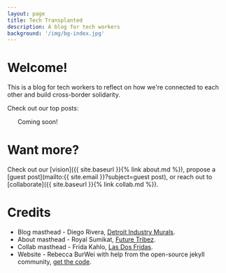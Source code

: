 ```yaml
---
layout: page
title: Tech Transplanted
description: A blog for tech workers
background: '/img/bg-index.jpg'
---
```


# Welcome! 

This is a blog for tech workers to reflect on how we're connected to each other and build cross-border solidarity. 

Check out our top posts:

&nbsp;&nbsp;&nbsp;&nbsp;&nbsp;&nbsp;Coming soon!


# Want more? 
Check out our [vision]({{ site.baseurl }}{% link about.md %}), propose a [guest post](mailto:{{ site.email }}?subject=guest post), or reach out to [collaborate]({{ site.baseurl }}{% link collab.md %}).

# Credits
* Blog masthead - Diego Rivera, <ins>[Detroit Industry Murals](https://en.wikipedia.org/wiki/Detroit_Industry_Murals)</ins>.
* About masthead - Royal Sumikat, <ins>[Future Tribez](https://alternateroyality.com/portfolio/murals/)</ins>.
* Collab masthead - Frida Kahlo, <ins>[Las Dos Fridas](https://es.wikipedia.org/wiki/Las_dos_Fridas)</ins>.
* Website - Rebecca BurWei with help from the open-source jekyll community, <ins>[get the code](https://github.com/rebecca-burwei/rebecca-burwei.github.io)</ins>.